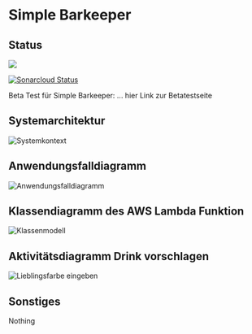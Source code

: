 # Simple Barkeeper

## Status

![](https://travis-ci.org/sweIhm-ws2018-19/skillproject-do-2.svg?branch=master)

[![Sonarcloud Status](https://sonarcloud.io/api/project_badges/measure?project=skillproject%3AsimpleBarkeeper&metric=alert_status)](https://sonarcloud.io/dashboard?id=skillproject%3AsimpleBarkeeper)

Beta Test für Simple Barkeeper: ... hier Link zur Betatestseite 

## Systemarchitektur
<img src="images/SystemkontextAlexaSkill.png" alt="Systemkontext" class="inline"/>

## Anwendungsfalldiagramm
<img src="images/AlexaSkill_Anwendungsfalldiagramm.png" alt="Anwendungsfalldiagramm" class="inline"/>

## Klassendiagramm des AWS Lambda Funktion
<img src="images/LieblingsfarbeSkillKlassenmodell.png" alt="Klassenmodell" class="inline"/>

## Aktivitätsdiagramm Drink vorschlagen
<img src="images/AlexaSkill_Aktivitätsdiagramm.png" alt="Lieblingsfarbe eingeben" class="inline"/>

## Sonstiges
Nothing
